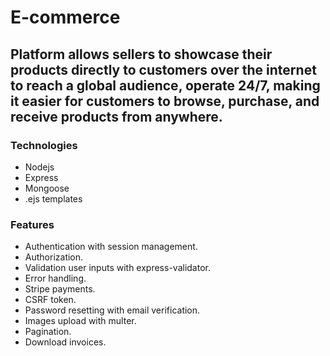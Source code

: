 # E-commerce
## Platform allows sellers to showcase their products directly to customers over the internet to reach a global audience, operate 24/7, making it easier for customers to browse, purchase, and receive products from anywhere.

### Technologies
- Nodejs
- Express
- Mongoose
- .ejs templates


### Features
- Authentication with session management.
- Authorization.
- Validation user inputs with express-validator.
- Error handling.
- Stripe payments.
- CSRF token.
- Password resetting with email verification.
- Images upload with multer.
- Pagination.
- Download invoices.
